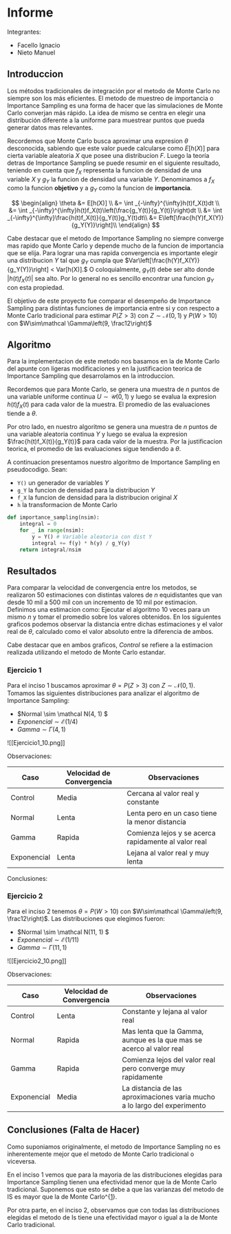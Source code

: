 # Informe
Integrantes:
- Facello Ignacio
- Nieto Manuel

## Introduccion
Los métodos tradicionales de integración por el metodo de Monte Carlo no siempre son los más eficientes.
El metodo de muestreo de importancia o Importance Sampling es una forma de hacer que las simulaciones de Monte Carlo converjan más rápido.
La idea de mismo se centra en elegir una distribución diferente a la uniforme para muestrear puntos que pueda generar datos mas relevantes.

Recordemos que Monte Carlo busca aproximar una expresion $\theta$ desconocida, sabiendo que este valor puede calcularse como $E[h(X)]$ para cierta variable aleatoria $X$ que posee una distribucion $F$. 
Luego la teoría detras de Importance Sampling se puede resumir en el siguiente resultado, teniendo en cuenta que $f_X$
representa la funcion de densidad de una variable $X$ y $g_Y$ la funcion de densidad una variable $Y$. Denominamos a $f_X$ como la funcion **objetivo** y a $g_Y$ como la funcion de **importancia**. 

$$
\begin{align}
\theta &= E[h(X)] \\
&= \int _{-\infty}^{\infty}h(t)f_X(t)dt \\
&= \int _{-\infty}^{\infty}h(t)f_X(t)\left(\frac{g_Y(t)}{g_Y(t)}\right)dt \\
&= \int _{-\infty}^{\infty}\frac{h(t)f_X(t)}{g_Y(t)}g_Y(t)dt\\
&= E\left[\frac{h(Y)f_X(Y)}{g_Y(Y)}\right]\\
\end{align}
$$

Cabe destacar que el metodo de Importance Sampling no siempre converge mas rapido que Monte Carlo y depende mucho de la funcion de importancia que se elija. 
Para lograr una mas rapida convergencia es importante elegir una distribucion $Y$ tal que $g_Y$ cumpla que $Var\left[\frac{h(Y)f_X(Y)}{g_Y(Y)}\right] < Var[h(X)].$ O coloquialmente, $g_Y(t)$ debe ser alto donde $|h(t)f_X(t)|$ sea alto. Por lo general no es sencillo encontrar una funcion $g_Y$ con esta propiedad.

El objetivo de este proyecto fue comparar el desempeño de Importance Sampling para distintas funciones de importancia entre si y con respecto a Monte Carlo tradicional para estimar $P(Z > 3)$ con $Z\sim\mathcal N(0,1)$ y $P(W > 10)$ con $W\sim\mathcal \Gamma\left(9, \frac12\right)$

## Algoritmo

Para la implementacion de este metodo nos basamos en la de Monte Carlo del apunte con ligeras modificaciones y en la justificacion teorica de Importance Sampling que desarrolamos en la introduccion.

Recordemos que para Monte Carlo, se genera una muestra de $n$ puntos de una variable uniforme continua $U\sim\mathcal U(0,1)$ y luego se evalua la expresion $h(t)f_X(t)$ para cada valor de la muestra. El promedio de las evaluaciones tiende a $\theta$.

Por otro lado, en nuestro algoritmo se genera una muestra de $n$ puntos de una variable aleatoria continua $Y$ y luego se evalua la expresion $\frac{h(t)f_X(t)}{g_Y(t)}$ para cada valor de la muestra. Por la justificacion teorica, el promedio de las evaluaciones sigue tendiendo a $\theta$.

A continuacion presentamos nuestro algoritmo de Importance Sampling en pseudocodigo. Sean:
- `Y()` un generador de variables $Y$   
- `g_Y` la funcion de densidad para la distribucion $Y$
- `f_X` la funcion de densidad para la distribucion original $X$
- `h` la transformacion de Monte Carlo

```python
def importance_sampling(nsim):
    integral = 0
    for _ in range(nsim):
        y = Y() # Variable aleatoria con dist Y
        integral += f(y) * h(y) / g_Y(y)
    return integral/nsim
```

## Resultados

Para comparar la velocidad de convergencia entre los metodos, se realizaron 50 estimaciones con distintas valores de $n$ equidistantes que van desde 10 mil a 500 mil con un incremento de 10 mil por estimacion.
Definimos una estimacion como: Ejecutar el algoritmo 10 veces para un mismo $n$ y tomar el promedio sobre los valores obtenidos.
En los siguientes graficos podemos observar la distancia entre dichas estimaciones y el valor real de $\theta$, calculado como el valor absoluto entre la diferencia de ambos. 

Cabe destacar que en ambos graficos, *Control* se refiere a la estimacion realizada utilizando el metodo de Monte Carlo estandar.

### Ejercicio 1

Para el inciso 1 buscamos aproximar $\theta = P(Z > 3)$ con $Z\sim\mathcal N(0,1)$. Tomamos las siguientes distribuciones para analizar el algoritmo de Importance Sampling:
- $Normal \sim \mathcal N(4, 1) $
- $Exponencial \sim \mathcal E(1/4)$
- $Gamma \sim \Gamma(4, 1)$

![[Ejercicio1_10.png]]

Observaciones:

| Caso        | Velocidad de Convergencia | Observaciones |
| ----------- | ------------------------- | ------------- |
| Control     | Media                     | Cercana al valor real y constante |
| Normal      | Lenta                     | Lenta pero en un caso tiene la menor distancia |
| Gamma       | Rapida                    | Comienza lejos y se acerca rapidamente al valor real |
| Exponencial | Lenta                     | Lejana al valor real y muy lenta |

Conclusiones:


### Ejercicio 2

Para el inciso 2 tenemos $\theta = P(W > 10)$ con $W\sim\mathcal \Gamma\left(9, \frac12\right)$. Las distribuciones que elegimos fueron:
- $Normal \sim \mathcal N(11, 1) $
- $Exponencial \sim \mathcal E(1/11)$
- $Gamma \sim \Gamma(11, 1)$

![[Ejercicio2_10.png]]

Observaciones:

| Caso        | Velocidad de Convergencia | Observaciones |
| ----------- | ------------------------- | ------------- |
| Control     | Lenta                     | Constante y lejana al valor real |
| Normal      | Rapida                    | Mas lenta que la Gamma, aunque es la que mas se acerco al valor real |
| Gamma       | Rapida                    | Comienza lejos del valor real pero converge muy rapidamente |
| Exponencial | Media                     | La distancia de las aproximaciones varia mucho a lo largo del experimento |

## Conclusiones (Falta de Hacer)

Como suponiamos originalmente, el metodo de Importance Sampling no es inherentemente mejor que el metodo de Monte Carlo tradicional o viceversa. 

En el inciso 1 vemos que para la mayoria de las distribuciones elegidas para Importance Sampling tienen una efectividad menor que la de Monte Carlo tradicional. Suponemos que esto se debe a que las varianzas del metodo de IS es mayor que la de Monte Carlo^{[1](https://www.youtube.com/watch?v=C3p2wI4RAi8)}. 

Por otra parte, en el inciso 2, observamos que con todas las distribuciones elegidas el metodo de Is tiene una efectividad mayor o igual a la de Monte Carlo tradicional. 
